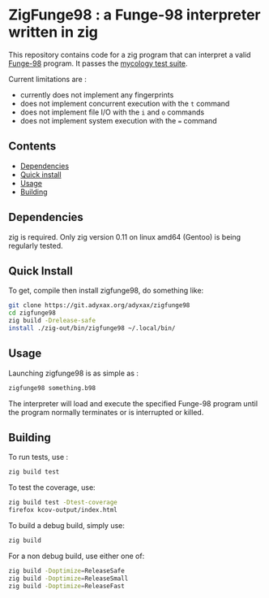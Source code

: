 # ZigFunge98 : a Funge-98 interpreter written in zig

This repository contains code for a zig program that can interpret a valid [Funge-98](https://github.com/catseye/Funge-98/blob/master/doc/funge98.markdown) program. It passes the [mycology test suite](https://github.com/Deewiant/Mycology).

Current limitations are :
- currently does not implement any fingerprints
- does not implement concurrent execution with the `t` command
- does not implement file I/O with the `i` and `o` commands
- does not implement system execution with the `=` command

## Contents

- [Dependencies](#dependencies)
- [Quick install](#quick-install)
- [Usage](#usage)
- [Building](#building)

## Dependencies

zig is required. Only zig version 0.11 on linux amd64 (Gentoo) is being regularly tested.

## Quick Install

To get, compile then install zigfunge98, do something like:
```sh
git clone https://git.adyxax.org/adyxax/zigfunge98
cd zigfunge98
zig build -Drelease-safe
install ./zig-out/bin/zigfunge98 ~/.local/bin/
```

## Usage

Launching zigfunge98 is as simple as :
```sh
zigfunge98 something.b98
```

The interpreter will load and execute the specified Funge-98 program until the program normally terminates or is interrupted or killed.

## Building

To run tests, use :
```sh
zig build test
```

To test the coverage, use:
```sh
zig build test -Dtest-coverage
firefox kcov-output/index.html
```

To build a debug build, simply use:
```sh
zig build
```

For a non debug build, use either one of:
```sh
zig build -Doptimize=ReleaseSafe
zig build -Doptimize=ReleaseSmall
zig build -Doptimize=ReleaseFast
```
